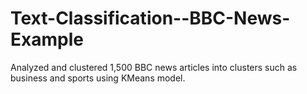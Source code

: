 # Text-Classification--BBC-News-Example
 Analyzed and clustered 1,500 BBC news articles into clusters such as business and sports using KMeans model.
